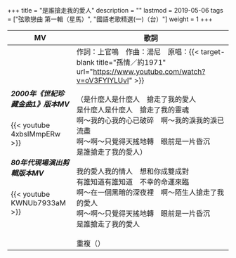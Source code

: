 +++
title = "是誰搶走我的愛人"
description = ""
lastmod = 2019-05-06
tags = ["弦歌戀曲 第一輯（星馬）", "國語老歌精選(一)（台）"]
weight = 1
+++

MV  | 歌詞  
--------------|-------
<h5>2000年《世紀珍藏金曲1》版本MV</h5>{{< youtube 4xbsIMmpERw >}}<br/><h5>80年代現場演出剪輯版本MV</h5>{{< youtube KWNUb7933aM >}}|作詞：上官鳴　作曲：湯尼　原唱：{{< target-blank title="孫情／約1971" url="https://www.youtube.com/watch?v=oV3FYIYLUvI" >}}<br/><br/>（是什麼人是什麼人　搶走了我的愛人<br/>是什麼人是什麼人　搶走了我的靈魂<br/>啊～我的心我的心已破碎　啊～我的淚我的淚已流盡<br/>啊～啊～只覺得天搖地轉　眼前是一片昏沉<br/>是誰搶走了我的愛人）<br/><br/>我的愛人我的情人　想和你成雙成對<br/>有誰知道有誰知道　不幸的命運來臨<br/>啊～在一個黑暗的深夜裡　啊～陌生人搶走了我的愛人<br/>啊～啊～只覺得天搖地轉　眼前是一片昏沉<br/>是誰搶走了我的愛人<br/><br/>重複（）

